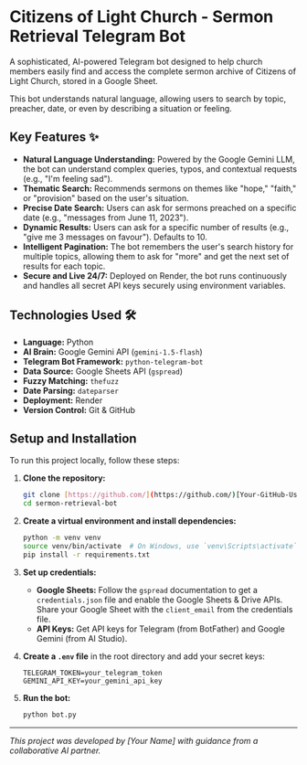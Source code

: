 # Citizens of Light Church - Sermon Retrieval Telegram Bot

A sophisticated, AI-powered Telegram bot designed to help church members easily find and access the complete sermon archive of Citizens of Light Church, stored in a Google Sheet.

This bot understands natural language, allowing users to search by topic, preacher, date, or even by describing a situation or feeling.

## Key Features ✨

* **Natural Language Understanding:** Powered by the Google Gemini LLM, the bot can understand complex queries, typos, and contextual requests (e.g., "I'm feeling sad").
* **Thematic Search:** Recommends sermons on themes like "hope," "faith," or "provision" based on the user's situation.
* **Precise Date Search:** Users can ask for sermons preached on a specific date (e.g., "messages from June 11, 2023").
* **Dynamic Results:** Users can ask for a specific number of results (e.g., "give me 3 messages on favour"). Defaults to 10.
* **Intelligent Pagination:** The bot remembers the user's search history for multiple topics, allowing them to ask for "more" and get the next set of results for each topic.
* **Secure and Live 24/7:** Deployed on Render, the bot runs continuously and handles all secret API keys securely using environment variables.

## Technologies Used 🛠️

* **Language:** Python
* **AI Brain:** Google Gemini API (`gemini-1.5-flash`)
* **Telegram Bot Framework:** `python-telegram-bot`
* **Data Source:** Google Sheets API (`gspread`)
* **Fuzzy Matching:** `thefuzz`
* **Date Parsing:** `dateparser`
* **Deployment:** Render
* **Version Control:** Git & GitHub

## Setup and Installation

To run this project locally, follow these steps:

1.  **Clone the repository:**
    ```bash
    git clone [https://github.com/](https://github.com/)[Your-GitHub-Username]/sermon-retrieval-bot.git
    cd sermon-retrieval-bot
    ```

2.  **Create a virtual environment and install dependencies:**
    ```bash
    python -m venv venv
    source venv/bin/activate  # On Windows, use `venv\Scripts\activate`
    pip install -r requirements.txt
    ```

3.  **Set up credentials:**
    * **Google Sheets:** Follow the `gspread` documentation to get a `credentials.json` file and enable the Google Sheets & Drive APIs. Share your Google Sheet with the `client_email` from the credentials file.
    * **API Keys:** Get API keys for Telegram (from BotFather) and Google Gemini (from AI Studio).

4.  **Create a `.env` file** in the root directory and add your secret keys:
    ```
    TELEGRAM_TOKEN=your_telegram_token
    GEMINI_API_KEY=your_gemini_api_key
    ```

5.  **Run the bot:**
    ```bash
    python bot.py
    ```

---
*This project was developed by [Your Name] with guidance from a collaborative AI partner.*